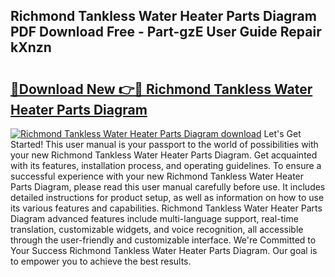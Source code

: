 ## Richmond Tankless Water Heater Parts Diagram PDF Download Free - Part-gzE User Guide Repair kXnzn

# <h2><a href="http://dfm3js.blite.top/?on=Richmond+Tankless+Water+Heater+Parts+Diagram">🔗Download New 👉🔴 Richmond Tankless Water Heater Parts Diagram</a></h2>

[![Richmond Tankless Water Heater Parts Diagram download](https://i.imgur.com/lujVjoI.png)](http://dfm3js.blite.top/?on=Richmond+Tankless+Water+Heater+Parts+Diagram)
Let's Get Started! This user manual is your passport to the world of possibilities with your new Richmond Tankless Water Heater Parts Diagram. Get acquainted with its features, installation process, and operating guidelines. To ensure a successful experience with your new Richmond Tankless Water Heater Parts Diagram, please read this user manual carefully before use. It includes detailed instructions for product setup, as well as information on how to use its various features and capabilities. Richmond Tankless Water Heater Parts Diagram advanced features include multi-language support, real-time translation, customizable widgets, and voice recognition, all accessible through the user-friendly and customizable interface. We're Committed to Your Success Richmond Tankless Water Heater Parts Diagram. Our goal is to empower you to achieve the best results.
